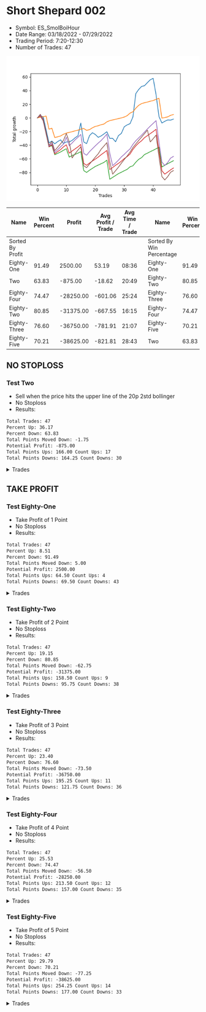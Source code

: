 # Short Shepard 002 
- Symbol: ES_SmolBoiHour
- Date Range: 03/18/2022 - 07/29/2022
- Trading Period: 7:20-12:30
- Number of Trades: 47

![Plot](ShortShepard002ES_SmolBoiHour.png)

| Name | Win Percent | Profit | Avg Profit / Trade | Avg Time / Trade |      | Name | Win Percent | Profit | Avg Profit / Trade | Avg Time / Trade |
| ---- | ----------- | ------ | ------------------ | ---------------- | ---- | ---- | ----------- | ------ | ------------------ | ---------------- |
| Sorted By <br> Profit | | | | | | Sorted By <br> Win Percentage ||||
| Eighty-One | 91.49 | 2500.00 | 53.19 | 08:36 |     | Eighty-One | 91.49 | 2500.00 | 53.19 | 08:36 |
| Two | 63.83 | -875.00 | -18.62 | 20:49 |     | Eighty-Two | 80.85 | -31375.00 | -667.55 | 16:15 |
| Eighty-Four | 74.47 | -28250.00 | -601.06 | 25:24 |     | Eighty-Three | 76.60 | -36750.00 | -781.91 | 21:07 |
| Eighty-Two | 80.85 | -31375.00 | -667.55 | 16:15 |     | Eighty-Four | 74.47 | -28250.00 | -601.06 | 25:24 |
| Eighty-Three | 76.60 | -36750.00 | -781.91 | 21:07 |     | Eighty-Five | 70.21 | -38625.00 | -821.81 | 28:43 |
| Eighty-Five | 70.21 | -38625.00 | -821.81 | 28:43 |     | Two | 63.83 | -875.00 | -18.62 | 20:49 |

## NO STOPLOSS

### Test Two
* Sell when the price hits the upper line of the 20p 2std bollinger
* No Stoploss
* Results:
```
Total Trades: 47
Percent Up: 36.17
Percent Down: 63.83
Total Points Moved Down: -1.75
Potential Profit: -875.00
Total Points Ups: 166.00 Count Ups: 17
Total Points Downs: 164.25 Count Downs: 30
```

<details><summary>Trades</summary>

<code>In: 2022-03-25 11:57:00		Out: 2022-03-25 12:00:55		Total Position Time: 03:55		Total Move Down: 2.75		Total to Date: 2.75</code> <br />
<code>In: 2022-03-28 10:33:00		Out: 2022-03-28 10:55:00		Total Position Time: 22:00		Total Move Down: -1.00		Total to Date: 1.75</code> <br />
<code>In: 2022-03-28 11:34:00		Out: 2022-03-28 12:33:55		Total Position Time: 59:55		Total Move Down: -19.00		Total to Date: -17.25</code> <br />
<code>In: 2022-03-28 11:36:00		Out: 2022-03-28 12:35:55		Total Position Time: 59:55		Total Move Down: -19.25		Total to Date: -36.50</code> <br />
<code>In: 2022-03-29 08:36:00		Out: 2022-03-29 09:01:40		Total Position Time: 25:40		Total Move Down: 2.50		Total to Date: -34.00</code> <br />
<code>In: 2022-03-29 10:51:00		Out: 2022-03-29 11:18:30		Total Position Time: 27:30		Total Move Down: -4.00		Total to Date: -38.00</code> <br />
<code>In: 2022-04-06 08:56:00		Out: 2022-04-06 09:09:40		Total Position Time: 13:40		Total Move Down: 3.25		Total to Date: -34.75</code> <br />
<code>In: 2022-04-06 08:57:00		Out: 2022-04-06 09:09:40		Total Position Time: 12:40		Total Move Down: 2.50		Total to Date: -32.25</code> <br />
<code>In: 2022-04-06 10:32:00		Out: 2022-04-06 10:57:20		Total Position Time: 25:20		Total Move Down: -5.25		Total to Date: -37.50</code> <br />
<code>In: 2022-04-06 10:47:00		Out: 2022-04-06 10:57:20		Total Position Time: 10:20		Total Move Down: 2.25		Total to Date: -35.25</code> <br />
<code>In: 2022-04-07 10:25:00		Out: 2022-04-07 10:45:15		Total Position Time: 20:15		Total Move Down: -0.00		Total to Date: -35.25</code> <br />
<code>In: 2022-04-07 11:06:00		Out: 2022-04-07 11:18:20		Total Position Time: 12:20		Total Move Down: 2.25		Total to Date: -33.00</code> <br />
<code>In: 2022-04-12 08:36:00		Out: 2022-04-12 08:49:15		Total Position Time: 13:15		Total Move Down: 3.75		Total to Date: -29.25</code> <br />
<code>In: 2022-04-14 11:08:00		Out: 2022-04-14 11:19:10		Total Position Time: 11:10		Total Move Down: 3.00		Total to Date: -26.25</code> <br />
<code>In: 2022-04-25 07:39:00		Out: 2022-04-25 07:52:35		Total Position Time: 13:35		Total Move Down: 18.75		Total to Date: -7.50</code> <br />
<code>In: 2022-05-04 08:58:00		Out: 2022-05-04 09:57:55		Total Position Time: 59:55		Total Move Down: -27.75		Total to Date: -35.25</code> <br />
<code>In: 2022-05-04 09:32:00		Out: 2022-05-04 10:11:15		Total Position Time: 39:15		Total Move Down: -2.50		Total to Date: -37.75</code> <br />
<code>In: 2022-05-09 09:20:00		Out: 2022-05-09 09:37:50		Total Position Time: 17:50		Total Move Down: 11.75		Total to Date: -26.00</code> <br />
<code>In: 2022-05-09 12:04:00		Out: 2022-05-09 12:20:35		Total Position Time: 16:35		Total Move Down: 4.25		Total to Date: -21.75</code> <br />
<code>In: 2022-05-16 08:51:00		Out: 2022-05-16 09:11:35		Total Position Time: 20:35		Total Move Down: -2.50		Total to Date: -24.25</code> <br />
<code>In: 2022-05-24 08:55:00		Out: 2022-05-24 09:31:20		Total Position Time: 36:20		Total Move Down: -4.25		Total to Date: -28.50</code> <br />
<code>In: 2022-05-25 10:41:00		Out: 2022-05-25 10:52:10		Total Position Time: 11:10		Total Move Down: 2.00		Total to Date: -26.50</code> <br />
<code>In: 2022-05-25 10:47:00		Out: 2022-05-25 10:52:10		Total Position Time: 05:10		Total Move Down: 3.00		Total to Date: -23.50</code> <br />
<code>In: 2022-05-25 11:07:00		Out: 2022-05-25 11:07:10		Total Position Time: 00:10		Total Move Down: 3.25		Total to Date: -20.25</code> <br />
<code>In: 2022-05-25 11:23:00		Out: 2022-05-25 11:50:00		Total Position Time: 27:00		Total Move Down: -9.75		Total to Date: -30.00</code> <br />
<code>In: 2022-05-25 11:33:00		Out: 2022-05-25 11:50:00		Total Position Time: 17:00		Total Move Down: -0.00		Total to Date: -30.00</code> <br />
<code>In: 2022-05-31 07:26:00		Out: 2022-05-31 08:07:30		Total Position Time: 41:30		Total Move Down: -5.00		Total to Date: -35.00</code> <br />
<code>In: 2022-06-09 08:47:00		Out: 2022-06-09 09:11:05		Total Position Time: 24:05		Total Move Down: 9.00		Total to Date: -26.00</code> <br />
<code>In: 2022-06-09 10:14:00		Out: 2022-06-09 10:18:55		Total Position Time: 04:55		Total Move Down: 3.25		Total to Date: -22.75</code> <br />
<code>In: 2022-06-10 12:03:00		Out: 2022-06-10 12:05:55		Total Position Time: 02:55		Total Move Down: 9.75		Total to Date: -13.00</code> <br />
<code>In: 2022-06-13 10:54:00		Out: 2022-06-13 11:02:10		Total Position Time: 08:10		Total Move Down: 2.75		Total to Date: -10.25</code> <br />
<code>In: 2022-06-15 09:26:00		Out: 2022-06-15 09:34:05		Total Position Time: 08:05		Total Move Down: 1.75		Total to Date: -8.50</code> <br />
<code>In: 2022-06-15 11:02:00		Out: 2022-06-15 11:03:05		Total Position Time: 01:05		Total Move Down: 10.00		Total to Date: 1.50</code> <br />
<code>In: 2022-06-15 11:48:00		Out: 2022-06-15 11:58:05		Total Position Time: 10:05		Total Move Down: 34.25		Total to Date: 35.75</code> <br />
<code>In: 2022-06-16 08:31:00		Out: 2022-06-16 08:41:25		Total Position Time: 10:25		Total Move Down: 6.00		Total to Date: 41.75</code> <br />
<code>In: 2022-06-16 10:11:00		Out: 2022-06-16 10:20:05		Total Position Time: 09:05		Total Move Down: 4.50		Total to Date: 46.25</code> <br />
<code>In: 2022-06-17 08:13:00		Out: 2022-06-17 08:45:15		Total Position Time: 32:15		Total Move Down: 1.00		Total to Date: 47.25</code> <br />
<code>In: 2022-06-17 10:16:00		Out: 2022-06-17 10:27:05		Total Position Time: 11:05		Total Move Down: 4.50		Total to Date: 51.75</code> <br />
<code>In: 2022-06-23 11:41:00		Out: 2022-06-23 12:01:10		Total Position Time: 20:10		Total Move Down: 4.25		Total to Date: 56.00</code> <br />
<code>In: 2022-06-29 11:08:00		Out: 2022-06-29 11:20:45		Total Position Time: 12:45		Total Move Down: 2.00		Total to Date: 58.00</code> <br />
<code>In: 2022-06-30 07:39:00		Out: 2022-06-30 08:38:55		Total Position Time: 59:55		Total Move Down: -24.25		Total to Date: 33.75</code> <br />
<code>In: 2022-06-30 08:02:00		Out: 2022-06-30 09:01:55		Total Position Time: 59:55		Total Move Down: -31.75		Total to Date: 2.00</code> <br />
<code>In: 2022-07-01 10:36:00		Out: 2022-07-01 11:07:55		Total Position Time: 31:55		Total Move Down: -9.50		Total to Date: -7.50</code> <br />
<code>In: 2022-07-05 08:53:00		Out: 2022-07-05 09:03:50		Total Position Time: 10:50		Total Move Down: 2.50		Total to Date: -5.00</code> <br />
<code>In: 2022-07-06 10:11:00		Out: 2022-07-06 10:26:25		Total Position Time: 15:25		Total Move Down: 2.00		Total to Date: -3.00</code> <br />
<code>In: 2022-07-06 11:01:00		Out: 2022-07-06 11:02:20		Total Position Time: 01:20		Total Move Down: -0.25		Total to Date: -3.25</code> <br />
<code>In: 2022-07-18 08:48:00		Out: 2022-07-18 09:08:15		Total Position Time: 20:15		Total Move Down: 1.50		Total to Date: -1.75</code> <br />


</details>

## TAKE PROFIT

### Test Eighty-One
* Take Profit of 1 Point
* No Stoploss
* Results:
```
Total Trades: 47
Percent Up: 8.51
Percent Down: 91.49
Total Points Moved Down: 5.00
Potential Profit: 2500.00
Total Points Ups: 64.50 Count Ups: 4
Total Points Downs: 69.50 Count Downs: 43
```

<details><summary>Trades</summary>

<code>In: 2022-03-25 11:57:00		Out: 2022-03-25 11:58:45		Total Position Time: 01:45		Total Move Down: 1.00		Total to Date: 1.00</code> <br />
<code>In: 2022-03-28 10:33:00		Out: 2022-03-28 10:57:00		Total Position Time: 24:00		Total Move Down: 0.75		Total to Date: 1.75</code> <br />
<code>In: 2022-03-28 11:34:00		Out: 2022-03-28 11:36:05		Total Position Time: 02:05		Total Move Down: 1.00		Total to Date: 2.75</code> <br />
<code>In: 2022-03-28 11:36:00		Out: 2022-03-28 12:35:55		Total Position Time: 59:55		Total Move Down: -19.25		Total to Date: -16.50</code> <br />
<code>In: 2022-03-29 08:36:00		Out: 2022-03-29 08:37:25		Total Position Time: 01:25		Total Move Down: 1.25		Total to Date: -15.25</code> <br />
<code>In: 2022-03-29 10:51:00		Out: 2022-03-29 11:50:55		Total Position Time: 59:55		Total Move Down: -13.50		Total to Date: -28.75</code> <br />
<code>In: 2022-04-06 08:56:00		Out: 2022-04-06 08:56:55		Total Position Time: 00:55		Total Move Down: 1.00		Total to Date: -27.75</code> <br />
<code>In: 2022-04-06 08:57:00		Out: 2022-04-06 08:57:35		Total Position Time: 00:35		Total Move Down: 1.25		Total to Date: -26.50</code> <br />
<code>In: 2022-04-06 10:32:00		Out: 2022-04-06 11:00:10		Total Position Time: 28:10		Total Move Down: 2.50		Total to Date: -24.00</code> <br />
<code>In: 2022-04-06 10:47:00		Out: 2022-04-06 10:47:10		Total Position Time: 00:10		Total Move Down: 1.75		Total to Date: -22.25</code> <br />
<code>In: 2022-04-07 10:25:00		Out: 2022-04-07 10:48:20		Total Position Time: 23:20		Total Move Down: 1.00		Total to Date: -21.25</code> <br />
<code>In: 2022-04-07 11:06:00		Out: 2022-04-07 11:06:15		Total Position Time: 00:15		Total Move Down: 1.00		Total to Date: -20.25</code> <br />
<code>In: 2022-04-12 08:36:00		Out: 2022-04-12 08:36:10		Total Position Time: 00:10		Total Move Down: 1.25		Total to Date: -19.00</code> <br />
<code>In: 2022-04-14 11:08:00		Out: 2022-04-14 11:09:00		Total Position Time: 01:00		Total Move Down: 1.00		Total to Date: -18.00</code> <br />
<code>In: 2022-04-25 07:39:00		Out: 2022-04-25 07:39:15		Total Position Time: 00:15		Total Move Down: 1.50		Total to Date: -16.50</code> <br />
<code>In: 2022-05-04 08:58:00		Out: 2022-05-04 09:02:35		Total Position Time: 04:35		Total Move Down: 1.00		Total to Date: -15.50</code> <br />
<code>In: 2022-05-04 09:32:00		Out: 2022-05-04 10:31:55		Total Position Time: 59:55		Total Move Down: -2.75		Total to Date: -18.25</code> <br />
<code>In: 2022-05-09 09:20:00		Out: 2022-05-09 09:20:15		Total Position Time: 00:15		Total Move Down: 1.00		Total to Date: -17.25</code> <br />
<code>In: 2022-05-09 12:04:00		Out: 2022-05-09 12:04:10		Total Position Time: 00:10		Total Move Down: 2.75		Total to Date: -14.50</code> <br />
<code>In: 2022-05-16 08:51:00		Out: 2022-05-16 09:15:55		Total Position Time: 24:55		Total Move Down: 2.00		Total to Date: -12.50</code> <br />
<code>In: 2022-05-24 08:55:00		Out: 2022-05-24 08:56:15		Total Position Time: 01:15		Total Move Down: 1.00		Total to Date: -11.50</code> <br />
<code>In: 2022-05-25 10:41:00		Out: 2022-05-25 10:41:15		Total Position Time: 00:15		Total Move Down: 1.50		Total to Date: -10.00</code> <br />
<code>In: 2022-05-25 10:47:00		Out: 2022-05-25 10:51:20		Total Position Time: 04:20		Total Move Down: 1.00		Total to Date: -9.00</code> <br />
<code>In: 2022-05-25 11:07:00		Out: 2022-05-25 11:07:10		Total Position Time: 00:10		Total Move Down: 3.25		Total to Date: -5.75</code> <br />
<code>In: 2022-05-25 11:23:00		Out: 2022-05-25 11:23:25		Total Position Time: 00:25		Total Move Down: 1.75		Total to Date: -4.00</code> <br />
<code>In: 2022-05-25 11:33:00		Out: 2022-05-25 11:33:15		Total Position Time: 00:15		Total Move Down: 1.00		Total to Date: -3.00</code> <br />
<code>In: 2022-05-31 07:26:00		Out: 2022-05-31 07:26:20		Total Position Time: 00:20		Total Move Down: 1.00		Total to Date: -2.00</code> <br />
<code>In: 2022-06-09 08:47:00		Out: 2022-06-09 08:48:05		Total Position Time: 01:05		Total Move Down: 1.00		Total to Date: -1.00</code> <br />
<code>In: 2022-06-09 10:14:00		Out: 2022-06-09 10:16:30		Total Position Time: 02:30		Total Move Down: 1.00		Total to Date: 0.00</code> <br />
<code>In: 2022-06-10 12:03:00		Out: 2022-06-10 12:03:15		Total Position Time: 00:15		Total Move Down: 1.25		Total to Date: 1.25</code> <br />
<code>In: 2022-06-13 10:54:00		Out: 2022-06-13 10:54:10		Total Position Time: 00:10		Total Move Down: 2.00		Total to Date: 3.25</code> <br />
<code>In: 2022-06-15 09:26:00		Out: 2022-06-15 09:26:10		Total Position Time: 00:10		Total Move Down: 3.75		Total to Date: 7.00</code> <br />
<code>In: 2022-06-15 11:02:00		Out: 2022-06-15 11:02:10		Total Position Time: 00:10		Total Move Down: 2.00		Total to Date: 9.00</code> <br />
<code>In: 2022-06-15 11:48:00		Out: 2022-06-15 11:48:10		Total Position Time: 00:10		Total Move Down: 5.25		Total to Date: 14.25</code> <br />
<code>In: 2022-06-16 08:31:00		Out: 2022-06-16 08:31:10		Total Position Time: 00:10		Total Move Down: 4.25		Total to Date: 18.50</code> <br />
<code>In: 2022-06-16 10:11:00		Out: 2022-06-16 10:11:10		Total Position Time: 00:10		Total Move Down: 2.50		Total to Date: 21.00</code> <br />
<code>In: 2022-06-17 08:13:00		Out: 2022-06-17 08:25:45		Total Position Time: 12:45		Total Move Down: 1.25		Total to Date: 22.25</code> <br />
<code>In: 2022-06-17 10:16:00		Out: 2022-06-17 10:20:55		Total Position Time: 04:55		Total Move Down: 1.00		Total to Date: 23.25</code> <br />
<code>In: 2022-06-23 11:41:00		Out: 2022-06-23 11:42:00		Total Position Time: 01:00		Total Move Down: 1.25		Total to Date: 24.50</code> <br />
<code>In: 2022-06-29 11:08:00		Out: 2022-06-29 11:08:20		Total Position Time: 00:20		Total Move Down: 1.00		Total to Date: 25.50</code> <br />
<code>In: 2022-06-30 07:39:00		Out: 2022-06-30 07:39:55		Total Position Time: 00:55		Total Move Down: 1.75		Total to Date: 27.25</code> <br />
<code>In: 2022-06-30 08:02:00		Out: 2022-06-30 08:03:50		Total Position Time: 01:50		Total Move Down: 1.50		Total to Date: 28.75</code> <br />
<code>In: 2022-07-01 10:36:00		Out: 2022-07-01 11:35:55		Total Position Time: 59:55		Total Move Down: -29.00		Total to Date: -0.25</code> <br />
<code>In: 2022-07-05 08:53:00		Out: 2022-07-05 09:03:45		Total Position Time: 10:45		Total Move Down: 0.75		Total to Date: 0.50</code> <br />
<code>In: 2022-07-06 10:11:00		Out: 2022-07-06 10:13:45		Total Position Time: 02:45		Total Move Down: 1.00		Total to Date: 1.50</code> <br />
<code>In: 2022-07-06 11:01:00		Out: 2022-07-06 11:02:25		Total Position Time: 01:25		Total Move Down: 2.25		Total to Date: 3.75</code> <br />
<code>In: 2022-07-18 08:48:00		Out: 2022-07-18 08:50:10		Total Position Time: 02:10		Total Move Down: 1.25		Total to Date: 5.00</code> <br />


</details>

### Test Eighty-Two
* Take Profit of 2 Point
* No Stoploss
* Results:
```
Total Trades: 47
Percent Up: 19.15
Percent Down: 80.85
Total Points Moved Down: -62.75
Potential Profit: -31375.00
Total Points Ups: 158.50 Count Ups: 9
Total Points Downs: 95.75 Count Downs: 38
```

<details><summary>Trades</summary>

<code>In: 2022-03-25 11:57:00		Out: 2022-03-25 12:00:50		Total Position Time: 03:50		Total Move Down: 2.75		Total to Date: 2.75</code> <br />
<code>In: 2022-03-28 10:33:00		Out: 2022-03-28 11:32:55		Total Position Time: 59:55		Total Move Down: -7.00		Total to Date: -4.25</code> <br />
<code>In: 2022-03-28 11:34:00		Out: 2022-03-28 12:33:55		Total Position Time: 59:55		Total Move Down: -19.00		Total to Date: -23.25</code> <br />
<code>In: 2022-03-28 11:36:00		Out: 2022-03-28 12:35:55		Total Position Time: 59:55		Total Move Down: -19.25		Total to Date: -42.50</code> <br />
<code>In: 2022-03-29 08:36:00		Out: 2022-03-29 08:37:30		Total Position Time: 01:30		Total Move Down: 2.00		Total to Date: -40.50</code> <br />
<code>In: 2022-03-29 10:51:00		Out: 2022-03-29 11:50:55		Total Position Time: 59:55		Total Move Down: -13.50		Total to Date: -54.00</code> <br />
<code>In: 2022-04-06 08:56:00		Out: 2022-04-06 08:57:35		Total Position Time: 01:35		Total Move Down: 2.00		Total to Date: -52.00</code> <br />
<code>In: 2022-04-06 08:57:00		Out: 2022-04-06 09:04:20		Total Position Time: 07:20		Total Move Down: 2.00		Total to Date: -50.00</code> <br />
<code>In: 2022-04-06 10:32:00		Out: 2022-04-06 11:00:10		Total Position Time: 28:10		Total Move Down: 2.50		Total to Date: -47.50</code> <br />
<code>In: 2022-04-06 10:47:00		Out: 2022-04-06 10:47:15		Total Position Time: 00:15		Total Move Down: 2.25		Total to Date: -45.25</code> <br />
<code>In: 2022-04-07 10:25:00		Out: 2022-04-07 11:24:55		Total Position Time: 59:55		Total Move Down: -12.25		Total to Date: -57.50</code> <br />
<code>In: 2022-04-07 11:06:00		Out: 2022-04-07 11:06:40		Total Position Time: 00:40		Total Move Down: 2.25		Total to Date: -55.25</code> <br />
<code>In: 2022-04-12 08:36:00		Out: 2022-04-12 08:36:15		Total Position Time: 00:15		Total Move Down: 1.75		Total to Date: -53.50</code> <br />
<code>In: 2022-04-14 11:08:00		Out: 2022-04-14 11:14:15		Total Position Time: 06:15		Total Move Down: 1.75		Total to Date: -51.75</code> <br />
<code>In: 2022-04-25 07:39:00		Out: 2022-04-25 07:39:20		Total Position Time: 00:20		Total Move Down: 2.25		Total to Date: -49.50</code> <br />
<code>In: 2022-05-04 08:58:00		Out: 2022-05-04 09:57:55		Total Position Time: 59:55		Total Move Down: -27.75		Total to Date: -77.25</code> <br />
<code>In: 2022-05-04 09:32:00		Out: 2022-05-04 10:31:55		Total Position Time: 59:55		Total Move Down: -2.75		Total to Date: -80.00</code> <br />
<code>In: 2022-05-09 09:20:00		Out: 2022-05-09 09:20:20		Total Position Time: 00:20		Total Move Down: 3.25		Total to Date: -76.75</code> <br />
<code>In: 2022-05-09 12:04:00		Out: 2022-05-09 12:04:10		Total Position Time: 00:10		Total Move Down: 2.75		Total to Date: -74.00</code> <br />
<code>In: 2022-05-16 08:51:00		Out: 2022-05-16 09:16:05		Total Position Time: 25:05		Total Move Down: 2.75		Total to Date: -71.25</code> <br />
<code>In: 2022-05-24 08:55:00		Out: 2022-05-24 09:01:05		Total Position Time: 06:05		Total Move Down: 2.00		Total to Date: -69.25</code> <br />
<code>In: 2022-05-25 10:41:00		Out: 2022-05-25 10:52:10		Total Position Time: 11:10		Total Move Down: 2.00		Total to Date: -67.25</code> <br />
<code>In: 2022-05-25 10:47:00		Out: 2022-05-25 10:51:35		Total Position Time: 04:35		Total Move Down: 2.00		Total to Date: -65.25</code> <br />
<code>In: 2022-05-25 11:07:00		Out: 2022-05-25 11:07:10		Total Position Time: 00:10		Total Move Down: 3.25		Total to Date: -62.00</code> <br />
<code>In: 2022-05-25 11:23:00		Out: 2022-05-25 12:22:55		Total Position Time: 59:55		Total Move Down: -28.00		Total to Date: -90.00</code> <br />
<code>In: 2022-05-25 11:33:00		Out: 2022-05-25 11:39:10		Total Position Time: 06:10		Total Move Down: 2.75		Total to Date: -87.25</code> <br />
<code>In: 2022-05-31 07:26:00		Out: 2022-05-31 07:26:35		Total Position Time: 00:35		Total Move Down: 2.75		Total to Date: -84.50</code> <br />
<code>In: 2022-06-09 08:47:00		Out: 2022-06-09 08:48:20		Total Position Time: 01:20		Total Move Down: 2.75		Total to Date: -81.75</code> <br />
<code>In: 2022-06-09 10:14:00		Out: 2022-06-09 10:16:55		Total Position Time: 02:55		Total Move Down: 2.00		Total to Date: -79.75</code> <br />
<code>In: 2022-06-10 12:03:00		Out: 2022-06-10 12:03:25		Total Position Time: 00:25		Total Move Down: 2.25		Total to Date: -77.50</code> <br />
<code>In: 2022-06-13 10:54:00		Out: 2022-06-13 10:54:10		Total Position Time: 00:10		Total Move Down: 2.00		Total to Date: -75.50</code> <br />
<code>In: 2022-06-15 09:26:00		Out: 2022-06-15 09:26:10		Total Position Time: 00:10		Total Move Down: 3.75		Total to Date: -71.75</code> <br />
<code>In: 2022-06-15 11:02:00		Out: 2022-06-15 11:02:45		Total Position Time: 00:45		Total Move Down: 1.50		Total to Date: -70.25</code> <br />
<code>In: 2022-06-15 11:48:00		Out: 2022-06-15 11:48:10		Total Position Time: 00:10		Total Move Down: 5.25		Total to Date: -65.00</code> <br />
<code>In: 2022-06-16 08:31:00		Out: 2022-06-16 08:31:10		Total Position Time: 00:10		Total Move Down: 4.25		Total to Date: -60.75</code> <br />
<code>In: 2022-06-16 10:11:00		Out: 2022-06-16 10:11:10		Total Position Time: 00:10		Total Move Down: 2.50		Total to Date: -58.25</code> <br />
<code>In: 2022-06-17 08:13:00		Out: 2022-06-17 08:51:25		Total Position Time: 38:25		Total Move Down: 4.50		Total to Date: -53.75</code> <br />
<code>In: 2022-06-17 10:16:00		Out: 2022-06-17 10:22:10		Total Position Time: 06:10		Total Move Down: 2.00		Total to Date: -51.75</code> <br />
<code>In: 2022-06-23 11:41:00		Out: 2022-06-23 11:45:45		Total Position Time: 04:45		Total Move Down: 2.25		Total to Date: -49.50</code> <br />
<code>In: 2022-06-29 11:08:00		Out: 2022-06-29 11:20:40		Total Position Time: 12:40		Total Move Down: 2.00		Total to Date: -47.50</code> <br />
<code>In: 2022-06-30 07:39:00		Out: 2022-06-30 07:40:00		Total Position Time: 01:00		Total Move Down: 2.25		Total to Date: -45.25</code> <br />
<code>In: 2022-06-30 08:02:00		Out: 2022-06-30 08:04:05		Total Position Time: 02:05		Total Move Down: 2.25		Total to Date: -43.00</code> <br />
<code>In: 2022-07-01 10:36:00		Out: 2022-07-01 11:35:55		Total Position Time: 59:55		Total Move Down: -29.00		Total to Date: -72.00</code> <br />
<code>In: 2022-07-05 08:53:00		Out: 2022-07-05 09:03:50		Total Position Time: 10:50		Total Move Down: 2.50		Total to Date: -69.50</code> <br />
<code>In: 2022-07-06 10:11:00		Out: 2022-07-06 10:16:40		Total Position Time: 05:40		Total Move Down: 2.25		Total to Date: -67.25</code> <br />
<code>In: 2022-07-06 11:01:00		Out: 2022-07-06 11:02:25		Total Position Time: 01:25		Total Move Down: 2.25		Total to Date: -65.00</code> <br />
<code>In: 2022-07-18 08:48:00		Out: 2022-07-18 09:19:25		Total Position Time: 31:25		Total Move Down: 2.25		Total to Date: -62.75</code> <br />


</details>

### Test Eighty-Three
* Take Profit of 3 Point
* No Stoploss
* Results:
```
Total Trades: 47
Percent Up: 23.40
Percent Down: 76.60
Total Points Moved Down: -73.50
Potential Profit: -36750.00
Total Points Ups: 195.25 Count Ups: 11
Total Points Downs: 121.75 Count Downs: 36
```

<details><summary>Trades</summary>

<code>In: 2022-03-25 11:57:00		Out: 2022-03-25 12:01:00		Total Position Time: 04:00		Total Move Down: 3.00		Total to Date: 3.00</code> <br />
<code>In: 2022-03-28 10:33:00		Out: 2022-03-28 11:32:55		Total Position Time: 59:55		Total Move Down: -7.00		Total to Date: -4.00</code> <br />
<code>In: 2022-03-28 11:34:00		Out: 2022-03-28 12:33:55		Total Position Time: 59:55		Total Move Down: -19.00		Total to Date: -23.00</code> <br />
<code>In: 2022-03-28 11:36:00		Out: 2022-03-28 12:35:55		Total Position Time: 59:55		Total Move Down: -19.25		Total to Date: -42.25</code> <br />
<code>In: 2022-03-29 08:36:00		Out: 2022-03-29 08:41:45		Total Position Time: 05:45		Total Move Down: 3.00		Total to Date: -39.25</code> <br />
<code>In: 2022-03-29 10:51:00		Out: 2022-03-29 11:50:55		Total Position Time: 59:55		Total Move Down: -13.50		Total to Date: -52.75</code> <br />
<code>In: 2022-04-06 08:56:00		Out: 2022-04-06 09:09:40		Total Position Time: 13:40		Total Move Down: 3.25		Total to Date: -49.50</code> <br />
<code>In: 2022-04-06 08:57:00		Out: 2022-04-06 09:11:00		Total Position Time: 14:00		Total Move Down: 3.00		Total to Date: -46.50</code> <br />
<code>In: 2022-04-06 10:32:00		Out: 2022-04-06 11:09:20		Total Position Time: 37:20		Total Move Down: 4.00		Total to Date: -42.50</code> <br />
<code>In: 2022-04-06 10:47:00		Out: 2022-04-06 10:58:00		Total Position Time: 11:00		Total Move Down: 3.00		Total to Date: -39.50</code> <br />
<code>In: 2022-04-07 10:25:00		Out: 2022-04-07 11:24:55		Total Position Time: 59:55		Total Move Down: -12.25		Total to Date: -51.75</code> <br />
<code>In: 2022-04-07 11:06:00		Out: 2022-04-07 11:18:40		Total Position Time: 12:40		Total Move Down: 3.25		Total to Date: -48.50</code> <br />
<code>In: 2022-04-12 08:36:00		Out: 2022-04-12 08:40:20		Total Position Time: 04:20		Total Move Down: 3.00		Total to Date: -45.50</code> <br />
<code>In: 2022-04-14 11:08:00		Out: 2022-04-14 11:18:25		Total Position Time: 10:25		Total Move Down: 3.00		Total to Date: -42.50</code> <br />
<code>In: 2022-04-25 07:39:00		Out: 2022-04-25 07:39:30		Total Position Time: 00:30		Total Move Down: 3.50		Total to Date: -39.00</code> <br />
<code>In: 2022-05-04 08:58:00		Out: 2022-05-04 09:57:55		Total Position Time: 59:55		Total Move Down: -27.75		Total to Date: -66.75</code> <br />
<code>In: 2022-05-04 09:32:00		Out: 2022-05-04 10:31:55		Total Position Time: 59:55		Total Move Down: -2.75		Total to Date: -69.50</code> <br />
<code>In: 2022-05-09 09:20:00		Out: 2022-05-09 09:20:20		Total Position Time: 00:20		Total Move Down: 3.25		Total to Date: -66.25</code> <br />
<code>In: 2022-05-09 12:04:00		Out: 2022-05-09 12:04:15		Total Position Time: 00:15		Total Move Down: 3.00		Total to Date: -63.25</code> <br />
<code>In: 2022-05-16 08:51:00		Out: 2022-05-16 09:16:05		Total Position Time: 25:05		Total Move Down: 2.75		Total to Date: -60.50</code> <br />
<code>In: 2022-05-24 08:55:00		Out: 2022-05-24 09:01:15		Total Position Time: 06:15		Total Move Down: 3.00		Total to Date: -57.50</code> <br />
<code>In: 2022-05-25 10:41:00		Out: 2022-05-25 10:53:35		Total Position Time: 12:35		Total Move Down: 3.50		Total to Date: -54.00</code> <br />
<code>In: 2022-05-25 10:47:00		Out: 2022-05-25 10:52:10		Total Position Time: 05:10		Total Move Down: 3.00		Total to Date: -51.00</code> <br />
<code>In: 2022-05-25 11:07:00		Out: 2022-05-25 11:07:10		Total Position Time: 00:10		Total Move Down: 3.25		Total to Date: -47.75</code> <br />
<code>In: 2022-05-25 11:23:00		Out: 2022-05-25 12:22:55		Total Position Time: 59:55		Total Move Down: -28.00		Total to Date: -75.75</code> <br />
<code>In: 2022-05-25 11:33:00		Out: 2022-05-25 11:39:55		Total Position Time: 06:55		Total Move Down: 3.00		Total to Date: -72.75</code> <br />
<code>In: 2022-05-31 07:26:00		Out: 2022-05-31 07:29:45		Total Position Time: 03:45		Total Move Down: 3.25		Total to Date: -69.50</code> <br />
<code>In: 2022-06-09 08:47:00		Out: 2022-06-09 08:48:20		Total Position Time: 01:20		Total Move Down: 2.75		Total to Date: -66.75</code> <br />
<code>In: 2022-06-09 10:14:00		Out: 2022-06-09 10:18:55		Total Position Time: 04:55		Total Move Down: 3.25		Total to Date: -63.50</code> <br />
<code>In: 2022-06-10 12:03:00		Out: 2022-06-10 12:03:30		Total Position Time: 00:30		Total Move Down: 3.75		Total to Date: -59.75</code> <br />
<code>In: 2022-06-13 10:54:00		Out: 2022-06-13 10:54:15		Total Position Time: 00:15		Total Move Down: 3.00		Total to Date: -56.75</code> <br />
<code>In: 2022-06-15 09:26:00		Out: 2022-06-15 09:26:10		Total Position Time: 00:10		Total Move Down: 3.75		Total to Date: -53.00</code> <br />
<code>In: 2022-06-15 11:02:00		Out: 2022-06-15 11:03:00		Total Position Time: 01:00		Total Move Down: 6.75		Total to Date: -46.25</code> <br />
<code>In: 2022-06-15 11:48:00		Out: 2022-06-15 11:48:10		Total Position Time: 00:10		Total Move Down: 5.25		Total to Date: -41.00</code> <br />
<code>In: 2022-06-16 08:31:00		Out: 2022-06-16 08:31:10		Total Position Time: 00:10		Total Move Down: 4.25		Total to Date: -36.75</code> <br />
<code>In: 2022-06-16 10:11:00		Out: 2022-06-16 10:11:15		Total Position Time: 00:15		Total Move Down: 3.25		Total to Date: -33.50</code> <br />
<code>In: 2022-06-17 08:13:00		Out: 2022-06-17 08:51:25		Total Position Time: 38:25		Total Move Down: 4.50		Total to Date: -29.00</code> <br />
<code>In: 2022-06-17 10:16:00		Out: 2022-06-17 10:23:05		Total Position Time: 07:05		Total Move Down: 3.00		Total to Date: -26.00</code> <br />
<code>In: 2022-06-23 11:41:00		Out: 2022-06-23 11:46:00		Total Position Time: 05:00		Total Move Down: 3.00		Total to Date: -23.00</code> <br />
<code>In: 2022-06-29 11:08:00		Out: 2022-06-29 11:21:30		Total Position Time: 13:30		Total Move Down: 3.00		Total to Date: -20.00</code> <br />
<code>In: 2022-06-30 07:39:00		Out: 2022-06-30 07:40:10		Total Position Time: 01:10		Total Move Down: 3.25		Total to Date: -16.75</code> <br />
<code>In: 2022-06-30 08:02:00		Out: 2022-06-30 09:01:55		Total Position Time: 59:55		Total Move Down: -31.75		Total to Date: -48.50</code> <br />
<code>In: 2022-07-01 10:36:00		Out: 2022-07-01 11:35:55		Total Position Time: 59:55		Total Move Down: -29.00		Total to Date: -77.50</code> <br />
<code>In: 2022-07-05 08:53:00		Out: 2022-07-05 09:52:55		Total Position Time: 59:55		Total Move Down: -5.00		Total to Date: -82.50</code> <br />
<code>In: 2022-07-06 10:11:00		Out: 2022-07-06 10:27:20		Total Position Time: 16:20		Total Move Down: 3.00		Total to Date: -79.50</code> <br />
<code>In: 2022-07-06 11:01:00		Out: 2022-07-06 11:12:05		Total Position Time: 11:05		Total Move Down: 3.25		Total to Date: -76.25</code> <br />
<code>In: 2022-07-18 08:48:00		Out: 2022-07-18 09:46:15		Total Position Time: 58:15		Total Move Down: 2.75		Total to Date: -73.50</code> <br />


</details>

### Test Eighty-Four
* Take Profit of 4 Point
* No Stoploss
* Results:
```
Total Trades: 47
Percent Up: 25.53
Percent Down: 74.47
Total Points Moved Down: -56.50
Potential Profit: -28250.00
Total Points Ups: 213.50 Count Ups: 12
Total Points Downs: 157.00 Count Downs: 35
```

<details><summary>Trades</summary>

<code>In: 2022-03-25 11:57:00		Out: 2022-03-25 12:01:45		Total Position Time: 04:45		Total Move Down: 4.00		Total to Date: 4.00</code> <br />
<code>In: 2022-03-28 10:33:00		Out: 2022-03-28 11:32:55		Total Position Time: 59:55		Total Move Down: -7.00		Total to Date: -3.00</code> <br />
<code>In: 2022-03-28 11:34:00		Out: 2022-03-28 12:33:55		Total Position Time: 59:55		Total Move Down: -19.00		Total to Date: -22.00</code> <br />
<code>In: 2022-03-28 11:36:00		Out: 2022-03-28 12:35:55		Total Position Time: 59:55		Total Move Down: -19.25		Total to Date: -41.25</code> <br />
<code>In: 2022-03-29 08:36:00		Out: 2022-03-29 09:02:10		Total Position Time: 26:10		Total Move Down: 4.00		Total to Date: -37.25</code> <br />
<code>In: 2022-03-29 10:51:00		Out: 2022-03-29 11:50:55		Total Position Time: 59:55		Total Move Down: -13.50		Total to Date: -50.75</code> <br />
<code>In: 2022-04-06 08:56:00		Out: 2022-04-06 09:11:35		Total Position Time: 15:35		Total Move Down: 4.00		Total to Date: -46.75</code> <br />
<code>In: 2022-04-06 08:57:00		Out: 2022-04-06 09:13:05		Total Position Time: 16:05		Total Move Down: 4.25		Total to Date: -42.50</code> <br />
<code>In: 2022-04-06 10:32:00		Out: 2022-04-06 11:09:20		Total Position Time: 37:20		Total Move Down: 4.00		Total to Date: -38.50</code> <br />
<code>In: 2022-04-06 10:47:00		Out: 2022-04-06 11:00:10		Total Position Time: 13:10		Total Move Down: 10.00		Total to Date: -28.50</code> <br />
<code>In: 2022-04-07 10:25:00		Out: 2022-04-07 11:24:55		Total Position Time: 59:55		Total Move Down: -12.25		Total to Date: -40.75</code> <br />
<code>In: 2022-04-07 11:06:00		Out: 2022-04-07 11:19:10		Total Position Time: 13:10		Total Move Down: 4.00		Total to Date: -36.75</code> <br />
<code>In: 2022-04-12 08:36:00		Out: 2022-04-12 08:49:25		Total Position Time: 13:25		Total Move Down: 4.50		Total to Date: -32.25</code> <br />
<code>In: 2022-04-14 11:08:00		Out: 2022-04-14 11:19:25		Total Position Time: 11:25		Total Move Down: 3.75		Total to Date: -28.50</code> <br />
<code>In: 2022-04-25 07:39:00		Out: 2022-04-25 07:39:40		Total Position Time: 00:40		Total Move Down: 4.25		Total to Date: -24.25</code> <br />
<code>In: 2022-05-04 08:58:00		Out: 2022-05-04 09:57:55		Total Position Time: 59:55		Total Move Down: -27.75		Total to Date: -52.00</code> <br />
<code>In: 2022-05-04 09:32:00		Out: 2022-05-04 10:31:55		Total Position Time: 59:55		Total Move Down: -2.75		Total to Date: -54.75</code> <br />
<code>In: 2022-05-09 09:20:00		Out: 2022-05-09 09:20:35		Total Position Time: 00:35		Total Move Down: 5.25		Total to Date: -49.50</code> <br />
<code>In: 2022-05-09 12:04:00		Out: 2022-05-09 12:04:30		Total Position Time: 00:30		Total Move Down: 4.25		Total to Date: -45.25</code> <br />
<code>In: 2022-05-16 08:51:00		Out: 2022-05-16 09:18:05		Total Position Time: 27:05		Total Move Down: 4.25		Total to Date: -41.00</code> <br />
<code>In: 2022-05-24 08:55:00		Out: 2022-05-24 09:36:40		Total Position Time: 41:40		Total Move Down: 4.00		Total to Date: -37.00</code> <br />
<code>In: 2022-05-25 10:41:00		Out: 2022-05-25 10:56:15		Total Position Time: 15:15		Total Move Down: 3.75		Total to Date: -33.25</code> <br />
<code>In: 2022-05-25 10:47:00		Out: 2022-05-25 10:53:35		Total Position Time: 06:35		Total Move Down: 4.50		Total to Date: -28.75</code> <br />
<code>In: 2022-05-25 11:07:00		Out: 2022-05-25 11:07:15		Total Position Time: 00:15		Total Move Down: 5.00		Total to Date: -23.75</code> <br />
<code>In: 2022-05-25 11:23:00		Out: 2022-05-25 12:22:55		Total Position Time: 59:55		Total Move Down: -28.00		Total to Date: -51.75</code> <br />
<code>In: 2022-05-25 11:33:00		Out: 2022-05-25 12:32:55		Total Position Time: 59:55		Total Move Down: -18.25		Total to Date: -70.00</code> <br />
<code>In: 2022-05-31 07:26:00		Out: 2022-05-31 08:14:40		Total Position Time: 48:40		Total Move Down: 3.75		Total to Date: -66.25</code> <br />
<code>In: 2022-06-09 08:47:00		Out: 2022-06-09 08:48:35		Total Position Time: 01:35		Total Move Down: 4.25		Total to Date: -62.00</code> <br />
<code>In: 2022-06-09 10:14:00		Out: 2022-06-09 10:22:05		Total Position Time: 08:05		Total Move Down: 4.75		Total to Date: -57.25</code> <br />
<code>In: 2022-06-10 12:03:00		Out: 2022-06-10 12:03:30		Total Position Time: 00:30		Total Move Down: 3.75		Total to Date: -53.50</code> <br />
<code>In: 2022-06-13 10:54:00		Out: 2022-06-13 11:02:25		Total Position Time: 08:25		Total Move Down: 4.25		Total to Date: -49.25</code> <br />
<code>In: 2022-06-15 09:26:00		Out: 2022-06-15 09:26:20		Total Position Time: 00:20		Total Move Down: 3.75		Total to Date: -45.50</code> <br />
<code>In: 2022-06-15 11:02:00		Out: 2022-06-15 11:03:00		Total Position Time: 01:00		Total Move Down: 6.75		Total to Date: -38.75</code> <br />
<code>In: 2022-06-15 11:48:00		Out: 2022-06-15 11:48:10		Total Position Time: 00:10		Total Move Down: 5.25		Total to Date: -33.50</code> <br />
<code>In: 2022-06-16 08:31:00		Out: 2022-06-16 08:31:10		Total Position Time: 00:10		Total Move Down: 4.25		Total to Date: -29.25</code> <br />
<code>In: 2022-06-16 10:11:00		Out: 2022-06-16 10:13:35		Total Position Time: 02:35		Total Move Down: 4.00		Total to Date: -25.25</code> <br />
<code>In: 2022-06-17 08:13:00		Out: 2022-06-17 08:51:25		Total Position Time: 38:25		Total Move Down: 4.50		Total to Date: -20.75</code> <br />
<code>In: 2022-06-17 10:16:00		Out: 2022-06-17 10:26:30		Total Position Time: 10:30		Total Move Down: 4.50		Total to Date: -16.25</code> <br />
<code>In: 2022-06-23 11:41:00		Out: 2022-06-23 11:46:50		Total Position Time: 05:50		Total Move Down: 4.25		Total to Date: -12.00</code> <br />
<code>In: 2022-06-29 11:08:00		Out: 2022-06-29 11:22:35		Total Position Time: 14:35		Total Move Down: 4.00		Total to Date: -8.00</code> <br />
<code>In: 2022-06-30 07:39:00		Out: 2022-06-30 07:42:10		Total Position Time: 03:10		Total Move Down: 4.00		Total to Date: -4.00</code> <br />
<code>In: 2022-06-30 08:02:00		Out: 2022-06-30 09:01:55		Total Position Time: 59:55		Total Move Down: -31.75		Total to Date: -35.75</code> <br />
<code>In: 2022-07-01 10:36:00		Out: 2022-07-01 11:35:55		Total Position Time: 59:55		Total Move Down: -29.00		Total to Date: -64.75</code> <br />
<code>In: 2022-07-05 08:53:00		Out: 2022-07-05 09:52:55		Total Position Time: 59:55		Total Move Down: -5.00		Total to Date: -69.75</code> <br />
<code>In: 2022-07-06 10:11:00		Out: 2022-07-06 10:27:35		Total Position Time: 16:35		Total Move Down: 4.25		Total to Date: -65.50</code> <br />
<code>In: 2022-07-06 11:01:00		Out: 2022-07-06 11:12:15		Total Position Time: 11:15		Total Move Down: 6.50		Total to Date: -59.00</code> <br />
<code>In: 2022-07-18 08:48:00		Out: 2022-07-18 09:47:55		Total Position Time: 59:55		Total Move Down: 2.50		Total to Date: -56.50</code> <br />


</details>

### Test Eighty-Five
* Take Profit of 5 Point
* No Stoploss
* Results:
```
Total Trades: 47
Percent Up: 29.79
Percent Down: 70.21
Total Points Moved Down: -77.25
Potential Profit: -38625.00
Total Points Ups: 254.25 Count Ups: 14
Total Points Downs: 177.00 Count Downs: 33
```

<details><summary>Trades</summary>

<code>In: 2022-03-25 11:57:00		Out: 2022-03-25 12:01:55		Total Position Time: 04:55		Total Move Down: 5.25		Total to Date: 5.25</code> <br />
<code>In: 2022-03-28 10:33:00		Out: 2022-03-28 11:32:55		Total Position Time: 59:55		Total Move Down: -7.00		Total to Date: -1.75</code> <br />
<code>In: 2022-03-28 11:34:00		Out: 2022-03-28 12:33:55		Total Position Time: 59:55		Total Move Down: -19.00		Total to Date: -20.75</code> <br />
<code>In: 2022-03-28 11:36:00		Out: 2022-03-28 12:35:55		Total Position Time: 59:55		Total Move Down: -19.25		Total to Date: -40.00</code> <br />
<code>In: 2022-03-29 08:36:00		Out: 2022-03-29 09:02:15		Total Position Time: 26:15		Total Move Down: 5.50		Total to Date: -34.50</code> <br />
<code>In: 2022-03-29 10:51:00		Out: 2022-03-29 11:50:55		Total Position Time: 59:55		Total Move Down: -13.50		Total to Date: -48.00</code> <br />
<code>In: 2022-04-06 08:56:00		Out: 2022-04-06 09:13:05		Total Position Time: 17:05		Total Move Down: 5.00		Total to Date: -43.00</code> <br />
<code>In: 2022-04-06 08:57:00		Out: 2022-04-06 09:13:30		Total Position Time: 16:30		Total Move Down: 5.00		Total to Date: -38.00</code> <br />
<code>In: 2022-04-06 10:32:00		Out: 2022-04-06 11:09:35		Total Position Time: 37:35		Total Move Down: 5.00		Total to Date: -33.00</code> <br />
<code>In: 2022-04-06 10:47:00		Out: 2022-04-06 11:00:10		Total Position Time: 13:10		Total Move Down: 10.00		Total to Date: -23.00</code> <br />
<code>In: 2022-04-07 10:25:00		Out: 2022-04-07 11:24:55		Total Position Time: 59:55		Total Move Down: -12.25		Total to Date: -35.25</code> <br />
<code>In: 2022-04-07 11:06:00		Out: 2022-04-07 12:05:55		Total Position Time: 59:55		Total Move Down: -23.50		Total to Date: -58.75</code> <br />
<code>In: 2022-04-12 08:36:00		Out: 2022-04-12 08:50:30		Total Position Time: 14:30		Total Move Down: 6.00		Total to Date: -52.75</code> <br />
<code>In: 2022-04-14 11:08:00		Out: 2022-04-14 11:20:05		Total Position Time: 12:05		Total Move Down: 5.50		Total to Date: -47.25</code> <br />
<code>In: 2022-04-25 07:39:00		Out: 2022-04-25 07:39:55		Total Position Time: 00:55		Total Move Down: 4.75		Total to Date: -42.50</code> <br />
<code>In: 2022-05-04 08:58:00		Out: 2022-05-04 09:57:55		Total Position Time: 59:55		Total Move Down: -27.75		Total to Date: -70.25</code> <br />
<code>In: 2022-05-04 09:32:00		Out: 2022-05-04 10:31:55		Total Position Time: 59:55		Total Move Down: -2.75		Total to Date: -73.00</code> <br />
<code>In: 2022-05-09 09:20:00		Out: 2022-05-09 09:20:35		Total Position Time: 00:35		Total Move Down: 5.25		Total to Date: -67.75</code> <br />
<code>In: 2022-05-09 12:04:00		Out: 2022-05-09 12:09:35		Total Position Time: 05:35		Total Move Down: 5.00		Total to Date: -62.75</code> <br />
<code>In: 2022-05-16 08:51:00		Out: 2022-05-16 09:24:25		Total Position Time: 33:25		Total Move Down: 5.25		Total to Date: -57.50</code> <br />
<code>In: 2022-05-24 08:55:00		Out: 2022-05-24 09:36:45		Total Position Time: 41:45		Total Move Down: 4.75		Total to Date: -52.75</code> <br />
<code>In: 2022-05-25 10:41:00		Out: 2022-05-25 11:06:40		Total Position Time: 25:40		Total Move Down: 6.75		Total to Date: -46.00</code> <br />
<code>In: 2022-05-25 10:47:00		Out: 2022-05-25 10:56:15		Total Position Time: 09:15		Total Move Down: 4.75		Total to Date: -41.25</code> <br />
<code>In: 2022-05-25 11:07:00		Out: 2022-05-25 11:07:15		Total Position Time: 00:15		Total Move Down: 5.00		Total to Date: -36.25</code> <br />
<code>In: 2022-05-25 11:23:00		Out: 2022-05-25 12:22:55		Total Position Time: 59:55		Total Move Down: -28.00		Total to Date: -64.25</code> <br />
<code>In: 2022-05-25 11:33:00		Out: 2022-05-25 12:32:55		Total Position Time: 59:55		Total Move Down: -18.25		Total to Date: -82.50</code> <br />
<code>In: 2022-05-31 07:26:00		Out: 2022-05-31 08:14:55		Total Position Time: 48:55		Total Move Down: 5.00		Total to Date: -77.50</code> <br />
<code>In: 2022-06-09 08:47:00		Out: 2022-06-09 08:48:50		Total Position Time: 01:50		Total Move Down: 5.25		Total to Date: -72.25</code> <br />
<code>In: 2022-06-09 10:14:00		Out: 2022-06-09 10:22:35		Total Position Time: 08:35		Total Move Down: 5.75		Total to Date: -66.50</code> <br />
<code>In: 2022-06-10 12:03:00		Out: 2022-06-10 12:03:40		Total Position Time: 00:40		Total Move Down: 5.50		Total to Date: -61.00</code> <br />
<code>In: 2022-06-13 10:54:00		Out: 2022-06-13 11:02:35		Total Position Time: 08:35		Total Move Down: 5.00		Total to Date: -56.00</code> <br />
<code>In: 2022-06-15 09:26:00		Out: 2022-06-15 09:36:10		Total Position Time: 10:10		Total Move Down: 5.75		Total to Date: -50.25</code> <br />
<code>In: 2022-06-15 11:02:00		Out: 2022-06-15 11:03:00		Total Position Time: 01:00		Total Move Down: 6.75		Total to Date: -43.50</code> <br />
<code>In: 2022-06-15 11:48:00		Out: 2022-06-15 11:48:10		Total Position Time: 00:10		Total Move Down: 5.25		Total to Date: -38.25</code> <br />
<code>In: 2022-06-16 08:31:00		Out: 2022-06-16 08:35:10		Total Position Time: 04:10		Total Move Down: 5.25		Total to Date: -33.00</code> <br />
<code>In: 2022-06-16 10:11:00		Out: 2022-06-16 10:20:25		Total Position Time: 09:25		Total Move Down: 5.00		Total to Date: -28.00</code> <br />
<code>In: 2022-06-17 08:13:00		Out: 2022-06-17 08:51:40		Total Position Time: 38:40		Total Move Down: 5.00		Total to Date: -23.00</code> <br />
<code>In: 2022-06-17 10:16:00		Out: 2022-06-17 10:26:50		Total Position Time: 10:50		Total Move Down: 5.00		Total to Date: -18.00</code> <br />
<code>In: 2022-06-23 11:41:00		Out: 2022-06-23 12:40:55		Total Position Time: 59:55		Total Move Down: -17.25		Total to Date: -35.25</code> <br />
<code>In: 2022-06-29 11:08:00		Out: 2022-06-29 11:24:15		Total Position Time: 16:15		Total Move Down: 4.75		Total to Date: -30.50</code> <br />
<code>In: 2022-06-30 07:39:00		Out: 2022-06-30 07:43:00		Total Position Time: 04:00		Total Move Down: 5.25		Total to Date: -25.25</code> <br />
<code>In: 2022-06-30 08:02:00		Out: 2022-06-30 09:01:55		Total Position Time: 59:55		Total Move Down: -31.75		Total to Date: -57.00</code> <br />
<code>In: 2022-07-01 10:36:00		Out: 2022-07-01 11:35:55		Total Position Time: 59:55		Total Move Down: -29.00		Total to Date: -86.00</code> <br />
<code>In: 2022-07-05 08:53:00		Out: 2022-07-05 09:52:55		Total Position Time: 59:55		Total Move Down: -5.00		Total to Date: -91.00</code> <br />
<code>In: 2022-07-06 10:11:00		Out: 2022-07-06 10:28:05		Total Position Time: 17:05		Total Move Down: 4.75		Total to Date: -86.25</code> <br />
<code>In: 2022-07-06 11:01:00		Out: 2022-07-06 11:12:15		Total Position Time: 11:15		Total Move Down: 6.50		Total to Date: -79.75</code> <br />
<code>In: 2022-07-18 08:48:00		Out: 2022-07-18 09:47:55		Total Position Time: 59:55		Total Move Down: 2.50		Total to Date: -77.25</code> <br />


</details>